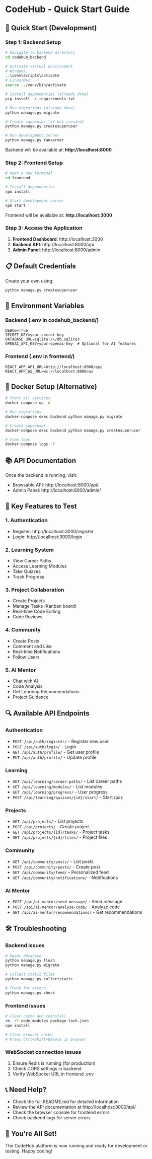 # CodeHub - Quick Start Guide

## 🚀 Quick Start (Development)

### Step 1: Backend Setup

```bash
# Navigate to backend directory
cd codehub_backend

# Activate virtual environment
# Windows:
..\venv\Scripts\activate
# Linux/Mac:
source ../venv/bin/activate

# Install dependencies (already done)
pip install -r requirements.txt

# Run migrations (already done)
python manage.py migrate

# Create superuser (if not created)
python manage.py createsuperuser

# Run development server
python manage.py runserver
```

Backend will be available at: **http://localhost:8000**

### Step 2: Frontend Setup

```bash
# Open a new terminal
cd frontend

# Install dependencies
npm install

# Start development server
npm start
```

Frontend will be available at: **http://localhost:3000**

### Step 3: Access the Application

1. **Frontend Dashboard**: http://localhost:3000
2. **Backend API**: http://localhost:8000/api
3. **Admin Panel**: http://localhost:8000/admin

## 📋 Default Credentials

Create your own using:
```bash
python manage.py createsuperuser
```

## 🔧 Environment Variables

### Backend (.env in codehub_backend/)
```env
DEBUG=True
SECRET_KEY=your-secret-key
DATABASE_URL=sqlite:///db.sqlite3
OPENAI_API_KEY=your-openai-key  # Optional for AI features
```

### Frontend (.env in frontend/)
```env
REACT_APP_API_URL=http://localhost:8000/api
REACT_APP_WS_URL=ws://localhost:8000/ws
```

## 🐳 Docker Setup (Alternative)

```bash
# Start all services
docker-compose up -d

# Run migrations
docker-compose exec backend python manage.py migrate

# Create superuser
docker-compose exec backend python manage.py createsuperuser

# View logs
docker-compose logs -f
```

## 📚 API Documentation

Once the backend is running, visit:
- Browsable API: http://localhost:8000/api/
- Admin Panel: http://localhost:8000/admin/

## 🎯 Key Features to Test

### 1. Authentication
- Register: http://localhost:3000/register
- Login: http://localhost:3000/login

### 2. Learning System
- View Career Paths
- Access Learning Modules
- Take Quizzes
- Track Progress

### 3. Project Collaboration
- Create Projects
- Manage Tasks (Kanban board)
- Real-time Code Editing
- Code Reviews

### 4. Community
- Create Posts
- Comment and Like
- Real-time Notifications
- Follow Users

### 5. AI Mentor
- Chat with AI
- Code Analysis
- Get Learning Recommendations
- Project Guidance

## 🔍 Available API Endpoints

### Authentication
- `POST /api/auth/register/` - Register new user
- `POST /api/auth/login/` - Login
- `GET /api/auth/profile/` - Get user profile
- `PUT /api/auth/profile/` - Update profile

### Learning
- `GET /api/learning/career-paths/` - List career paths
- `GET /api/learning/modules/` - List modules
- `GET /api/learning/progress/` - User progress
- `POST /api/learning/quizzes/{id}/start/` - Start quiz

### Projects
- `GET /api/projects/` - List projects
- `POST /api/projects/` - Create project
- `GET /api/projects/{id}/tasks/` - Project tasks
- `GET /api/projects/{id}/files/` - Project files

### Community
- `GET /api/community/posts/` - List posts
- `POST /api/community/posts/` - Create post
- `GET /api/community/feed/` - Personalized feed
- `GET /api/community/notifications/` - Notifications

### AI Mentor
- `POST /api/ai-mentor/send-message/` - Send message
- `POST /api/ai-mentor/analyze-code/` - Analyze code
- `GET /api/ai-mentor/recommendations/` - Get recommendations

## 🛠️ Troubleshooting

### Backend issues
```bash
# Reset database
python manage.py flush
python manage.py migrate

# Collect static files
python manage.py collectstatic

# Check for errors
python manage.py check
```

### Frontend issues
```bash
# Clear cache and reinstall
rm -rf node_modules package-lock.json
npm install

# Clear browser cache
# Press Ctrl+Shift+Delete in browser
```

### WebSocket connection issues
1. Ensure Redis is running (for production)
2. Check CORS settings in backend
3. Verify WebSocket URL in frontend .env

## 📞 Need Help?

- Check the full README.md for detailed information
- Review the API documentation at http://localhost:8000/api/
- Check the browser console for frontend errors
- Check backend logs for server errors

## 🎉 You're All Set!

The CodeHub platform is now running and ready for development or testing. Happy coding!

